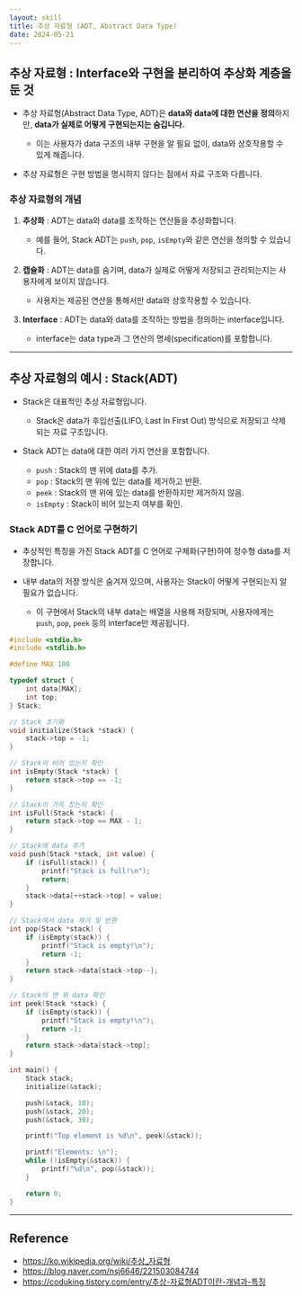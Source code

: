 ```yaml
---
layout: skill
title: 추상 자료형 (ADT, Abstract Data Type)
date: 2024-05-21
---
```





## 추상 자료형 : Interface와 구현을 분리하여 추상화 계층을 둔 것

- 추상 자료형(Abstract Data Type, ADT)은 **data와 data에 대한 연산을 정의**하지만, **data가 실제로 어떻게 구현되는지는 숨깁니다.**
    - 이는 사용자가 data 구조의 내부 구현을 알 필요 없이, data와 상호작용할 수 있게 해줍니다.

- 추상 자료형은 구현 방법을 명시하지 않다는 점에서 자료 구조와 다릅니다.


### 추상 자료형의 개념

1. **추상화** : ADT는 data와 data를 조작하는 연산들을 추상화합니다.
    - 예를 들어, Stack ADT는 `push`, `pop`, `isEmpty`와 같은 연산을 정의할 수 있습니다.

2. **캡슐화** : ADT는 data를 숨기며, data가 실제로 어떻게 저장되고 관리되는지는 사용자에게 보이지 않습니다.
    - 사용자는 제공된 연산을 통해서만 data와 상호작용할 수 있습니다.

3. **Interface** : ADT는 data와 data를 조작하는 방법을 정의하는 interface입니다.
    - interface는 data type과 그 연산의 명세(specification)를 포함합니다.




---




## 추상 자료형의 예시 : Stack(ADT)

- Stack은 대표적인 추상 자료형입니다.
    - Stack은 data가 후입선출(LIFO, Last In First Out) 방식으로 저장되고 삭제되는 자료 구조입니다.

- Stack ADT는 data에 대한 여러 가지 연산을 포함합니다.
    - `push` : Stack의 맨 위에 data를 추가.
    - `pop` : Stack의 맨 위에 있는 data를 제거하고 반환.
    - `peek` : Stack의 맨 위에 있는 data를 반환하지만 제거하지 않음.
    - `isEmpty` : Stack이 비어 있는지 여부를 확인.


### Stack ADT를 C 언어로 구현하기

- 추상적인 특징을 가진 Stack ADT를 C 언어로 구체화(구현)하여 정수형 data를 저장합니다.

- 내부 data의 저장 방식은 숨겨져 있으며, 사용자는 Stack이 어떻게 구현되는지 알 필요가 없습니다.
    - 이 구현에서 Stack의 내부 data는 배열을 사용해 저장되며, 사용자에게는 `push`, `pop`, `peek` 등의 interface만 제공됩니다.

```c
#include <stdio.h>
#include <stdlib.h>

#define MAX 100

typedef struct {
    int data[MAX];
    int top;
} Stack;

// Stack 초기화
void initialize(Stack *stack) {
    stack->top = -1;
}

// Stack이 비어 있는지 확인
int isEmpty(Stack *stack) {
    return stack->top == -1;
}

// Stack이 가득 찼는지 확인
int isFull(Stack *stack) {
    return stack->top == MAX - 1;
}

// Stack에 data 추가
void push(Stack *stack, int value) {
    if (isFull(stack)) {
        printf("Stack is full!\n");
        return;
    }
    stack->data[++stack->top] = value;
}

// Stack에서 data 제거 및 반환
int pop(Stack *stack) {
    if (isEmpty(stack)) {
        printf("Stack is empty!\n");
        return -1;
    }
    return stack->data[stack->top--];
}

// Stack의 맨 위 data 확인
int peek(Stack *stack) {
    if (isEmpty(stack)) {
        printf("Stack is empty!\n");
        return -1;
    }
    return stack->data[stack->top];
}

int main() {
    Stack stack;
    initialize(&stack);

    push(&stack, 10);
    push(&stack, 20);
    push(&stack, 30);

    printf("Top element is %d\n", peek(&stack));

    printf("Elements: \n");
    while (!isEmpty(&stack)) {
        printf("%d\n", pop(&stack));
    }

    return 0;
}
```




---




## Reference

- <https://ko.wikipedia.org/wiki/추상_자료형>
- <https://blog.naver.com/nsj6646/221503084744>
- <https://coduking.tistory.com/entry/추상-자료형ADT이란-개념과-특징>